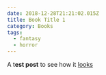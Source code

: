 ```yaml
---
date: 2018-12-28T21:21:02.015Z
title: Book Title 1
category: Books
tags:
  - fantasy
  - horror
---
```

A t**est post** to see how it [looks](https://www.google.com)

